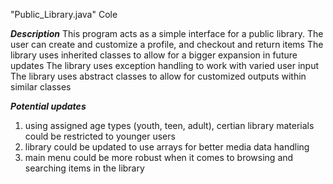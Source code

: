 "Public_Library.java"
Cole

***Description***
This program acts as a simple interface for a public library. 
The user can create and customize a profile, and checkout and return items
The library uses inherited classes to allow for a bigger expansion in future updates
The library uses exception handling to work with varied user input
The library uses abstract classes to allow for customized outputs within similar classes

***Potential updates***
1. using assigned age types (youth, teen, adult), certian library materials could be restricted to younger users
2. library could be updated to use arrays for better media data handling
3. main menu could be more robust when it comes to browsing and searching items in the library